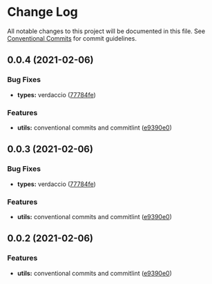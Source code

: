 # Change Log

All notable changes to this project will be documented in this file.
See [Conventional Commits](https://conventionalcommits.org) for commit guidelines.

## 0.0.4 (2021-02-06)


### Bug Fixes

* **types:** verdaccio ([77784fe](https://github.com/mike-north/js-ts-monorepos/commit/77784fefbe96f17b6d17b0eb4c8bb846b9ca809d))


### Features

* **utils:** conventional commits and commitlint ([e9390e0](https://github.com/mike-north/js-ts-monorepos/commit/e9390e083762651997a8beb908ad35717f6e6559))





## 0.0.3 (2021-02-06)


### Bug Fixes

* **types:** verdaccio ([77784fe](https://github.com/mike-north/js-ts-monorepos/commit/77784fefbe96f17b6d17b0eb4c8bb846b9ca809d))


### Features

* **utils:** conventional commits and commitlint ([e9390e0](https://github.com/mike-north/js-ts-monorepos/commit/e9390e083762651997a8beb908ad35717f6e6559))





## 0.0.2 (2021-02-06)


### Features

* **utils:** conventional commits and commitlint ([e9390e0](https://github.com/mike-north/js-ts-monorepos/commit/e9390e083762651997a8beb908ad35717f6e6559))
